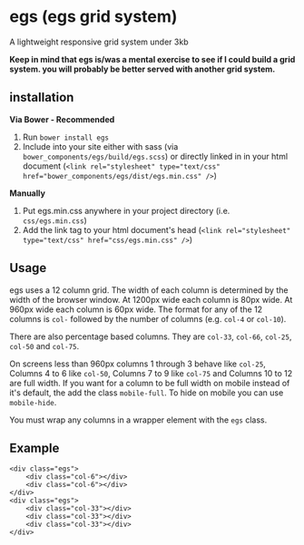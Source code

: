 egs (egs grid system)
=====================
A lightweight responsive grid system under 3kb

**Keep in mind that egs is/was a mental exercise to see if I could build a grid system. you will probably be better served with another grid system.**

## installation

**Via Bower - Recommended**

1.  Run `bower install egs`
2.  Include into your site either with sass (via `bower_components/egs/build/egs.scss`) or directly linked in in your html document (`<link rel="stylesheet" type="text/css" href="bower_components/egs/dist/egs.min.css" />`)

**Manually**

1.  Put egs.min.css anywhere in your project directory (i.e. `css/egs.min.css`)
2.  Add the link tag to your html document's head (`<link rel="stylesheet" type="text/css" href="css/egs.min.css" />`)

## Usage
egs uses a 12 column grid. The width of each column is determined by the width of the browser window. At 1200px wide each column is 80px wide. At 960px wide each column is 60px wide. The format for any of the 12 columns is `col-` followed by the number of columns (e.g. `col-4` or `col-10`).

There are also percentage based columns. They are `col-33`, `col-66`, `col-25`, `col-50` and `col-75`.

On screens less than 960px columns 1 through 3 behave like `col-25`, Columns 4 to 6 like `col-50`, Columns 7 to 9 like `col-75` and Columns 10 to 12 are full width. If you want for a column to be full width on mobile instead of it's default, the add the class `mobile-full`. To hide on mobile you can use `mobile-hide`.

You must wrap any columns in a wrapper element with the `egs` class.

## Example

    <div class="egs">
        <div class="col-6"></div>
        <div class="col-6"></div>
    </div>
    <div class="egs">
    	<div class="col-33"></div>
    	<div class="col-33"></div>
    	<div class="col-33"></div>
    </div>
